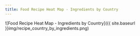 ```yaml
---
title: Food Recipe Heat Map - Ingredients by Country
---
```

![Food Recipe Heat Map - Ingredients by Country]({{ site.baseurl }}img/recipe_country_by_ingredients.png)